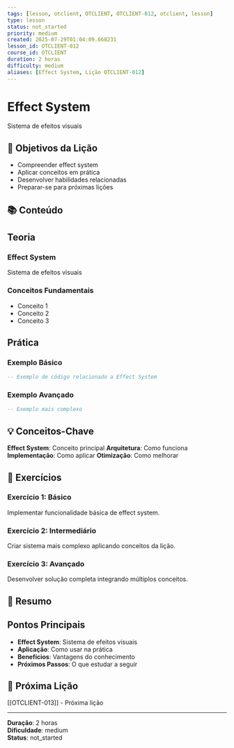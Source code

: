 ```yaml
---
tags: [lesson, otclient, OTCLIENT, OTCLIENT-012, otclient, lesson]
type: lesson
status: not_started
priority: medium
created: 2025-07-29T01:04:09.668231
lesson_id: OTCLIENT-012
course_id: OTCLIENT
duration: 2 horas
difficulty: medium
aliases: [Effect System, Lição OTCLIENT-012]
---
```


# Effect System

Sistema de efeitos visuais

## 🎯 Objetivos da Lição

- Compreender effect system
- Aplicar conceitos em prática
- Desenvolver habilidades relacionadas
- Preparar-se para próximas lições

## 📚 Conteúdo


## Teoria

### Effect System
Sistema de efeitos visuais

### Conceitos Fundamentais
- Conceito 1
- Conceito 2
- Conceito 3

## Prática

### Exemplo Básico
```lua
-- Exemplo de código relacionado a Effect System
```

### Exemplo Avançado
```lua
-- Exemplo mais complexo
```


## 💡 Conceitos-Chave

**Effect System**: Conceito principal
**Arquitetura**: Como funciona
**Implementação**: Como aplicar
**Otimização**: Como melhorar

## 🧪 Exercícios


### Exercício 1: Básico
Implementar funcionalidade básica de effect system.

### Exercício 2: Intermediário
Criar sistema mais complexo aplicando conceitos da lição.

### Exercício 3: Avançado
Desenvolver solução completa integrando múltiplos conceitos.


## 📝 Resumo


## Pontos Principais

- **Effect System**: Sistema de efeitos visuais
- **Aplicação**: Como usar na prática
- **Benefícios**: Vantagens do conhecimento
- **Próximos Passos**: O que estudar a seguir


## 🔗 Próxima Lição

[[OTCLIENT-013]] - Próxima lição

---

**Duração**: 2 horas  
**Dificuldade**: medium  
**Status**: not_started
